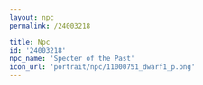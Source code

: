```yaml
---
layout: npc
permalink: /24003218

title: Npc
id: '24003218'
npc_name: 'Specter of the Past'
icon_url: 'portrait/npc/11000751_dwarf1_p.png'
---
```

